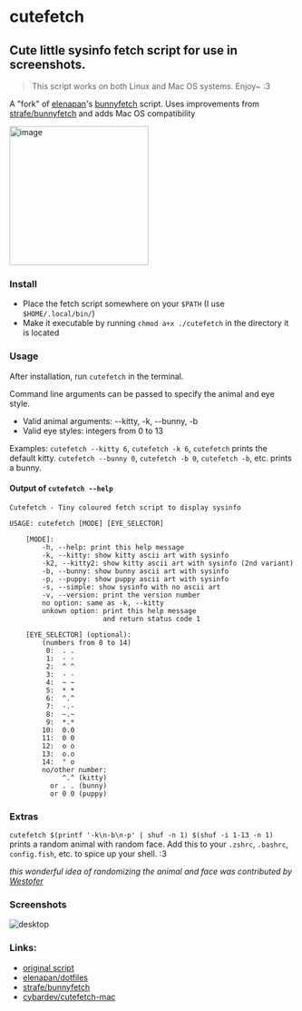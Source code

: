 # cutefetch

## Cute little sysinfo fetch script for use in screenshots.

> This script works on both Linux and Mac OS systems. Enjoy~ :3

A "fork" of [elenapan](https://github.com/elenapan)'s [bunnyfetch](https://github.com/elenapan/dotfiles/blob/master/bin/bunnyfetch) script.
Uses improvements from [strafe/bunnyfetch](https://github.com/strafe/bunnyfetch/) and adds Mac OS compatibility

<img width="245" alt="image" src="https://user-images.githubusercontent.com/50134239/161402429-2561a87a-3a89-42d4-ad7c-cefe4ef62fa2.png">

### Install

-   Place the fetch script somewhere on your `$PATH` (I use `$HOME/.local/bin/`)
-   Make it executable by running `chmod a+x ./cutefetch` in the directory it is located

### Usage

After installation, run `cutefetch` in the terminal.

Command line arguments can be passed to specify the animal and eye style.

-   Valid animal arguments: --kitty, -k, --bunny, -b
-   Valid eye styles: integers from 0 to 13

Examples: `cutefetch --kitty 6`, `cutefetch -k 6`, `cutefetch` prints the default kitty.
`cutefetch --bunny 0`, `cutefetch -b 0`, `cutefetch -b`, etc. prints a bunny.

#### Output of `cutefetch --help`

```
Cutefetch - Tiny coloured fetch script to display sysinfo

USAGE: cutefetch [MODE] [EYE_SELECTOR]

    [MODE]:
        -h, --help: print this help message
        -k, --kitty: show kitty ascii art with sysinfo
        -k2, --kitty2: show kitty ascii art with sysinfo (2nd variant)
        -b, --bunny: show bunny ascii art with sysinfo
        -p, --puppy: show puppy ascii art with sysinfo
        -s, --simple: show sysinfo with no ascii art
        -v, --version: print the version number
        no option: same as -k, --kitty
        unkown option: print this help message
                       and return status code 1

    [EYE_SELECTOR] (optional):
        (numbers from 0 to 14)
         0:  . .
         1:  · ·
         2:  ^ ^
         3:  - -
         4:  ~ ~
         5:  * *
         6:  ^.^
         7:  -.-
         8:  ~.~
         9:  *.*
        10:  0.0
        11:  0 0
        12:  o o
        13:  o.o
        14:  ° o
        no/other number:
             ^.^ (kitty)
          or . . (bunny)
          or 0 0 (puppy)
```

### Extras

`cutefetch $(printf '-k\n-b\n-p' | shuf -n 1) $(shuf -i 1-13 -n 1)` prints a random animal with random face. Add this to your `.zshrc`, `.bashrc`, `config.fish`, etc. to spice up your shell. :3

_this wonderful idea of randomizing the animal and face was contributed by [Westofer](https://github.com/westofer)_

### Screenshots

![desktop](https://imgur.com/tX8Fqt4.png)

### Links:

-   [original script](https://github.com/elenapan/dotfiles/blob/master/bin/bunnyfetch)
-   [elenapan/dotfiles](https://github.com/elenapan/dotfiles/)
-   [strafe/bunnyfetch](https://github.com/strafe/bunnyfetch/)
-   [cybardev/cutefetch-mac](https://github.com/cybardev/cutefetch-mac/)
